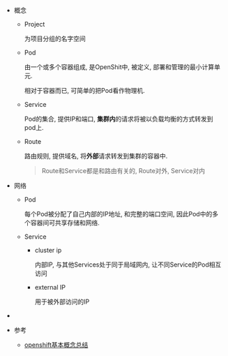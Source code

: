 * 概念

  * Project

    为项目分组的名字空间

  * Pod

    由一个或多个容器组成, 是OpenShit中, 被定义, 部署和管理的最小计算单元.

    相对于容器而已, 可简单的把Pod看作物理机.

  * Service

    Pod的集合, 提供IP和端口, **集群内**的请求将被以负载均衡的方式转发到pod上.

  * Route

    路由规则, 提供域名, 将**外部**请求转发到集群的容器中.

    > Route和Service都是和路由有关的, Route对外, Service对内

* 网络

  * Pod

    每个Pod被分配了自己内部的IP地址, 和完整的端口空间, 因此Pod中的多个容器间可共享存储和网络. 

  * Service

    * cluster ip 

      内部IP, 与其他Services处于同于局域网内, 让不同Service的Pod相互访问

    * external IP

      用于被外部访问的IP


* 

* 参考
  
  * [openshift基本概念总结](https://blog.csdn.net/qq_23348071/article/details/86605686)
